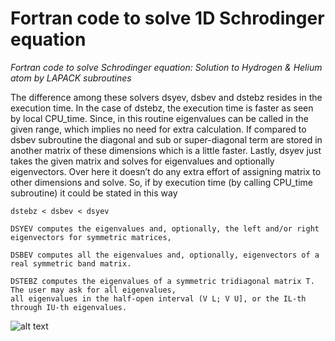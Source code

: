 # Fortran code to solve 1D Schrodinger equation
*Fortran code to solve Schrodinger equation: Solution to Hydrogen & Helium atom by LAPACK subroutines*

The difference among these solvers dsyev, dsbev and dstebz resides in the execution time. In the case of dstebz, the execution time is faster as seen by local CPU_time. Since, in this routine eigenvalues can be
called in the given range, which implies no need for extra calculation. If compared to dsbev subroutine the diagonal and sub or super-diagonal term are stored in another matrix of these dimensions which
is a little faster. Lastly, dsyev just takes the given matrix and solves for eigenvalues and optionally eigenvectors. Over here it doesn’t do any extra effort of assigning matrix to other dimensions and solve.
So, if by execution time (by calling CPU_time subroutine) it could be stated in this way

```
dstebz < dsbev < dsyev

DSYEV computes the eigenvalues and, optionally, the left and/or right eigenvectors for symmetric matrices,

DSBEV computes all the eigenvalues and, optionally, eigenvectors of a real symmetric band matrix.

DSTEBZ computes the eigenvalues of a symmetric tridiagonal matrix T. The user may ask for all eigenvalues, 
all eigenvalues in the half-open interval (V L; V U], or the IL-th through IU-th eigenvalues.
```

![alt text](https://user-images.githubusercontent.com/7361722/74036959-98d58c80-49bd-11ea-9de9-c2d4fd2f2f4a.png)
